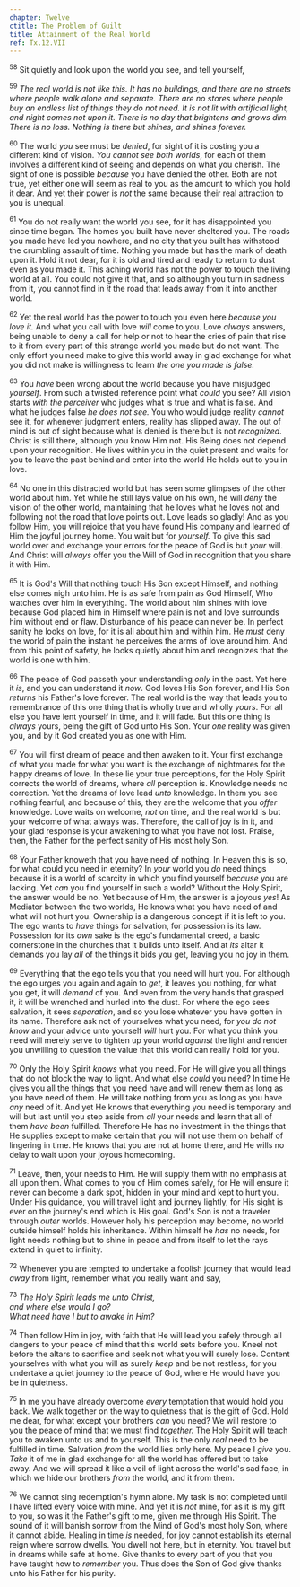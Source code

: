 ```yaml
---
chapter: Twelve
ctitle: The Problem of Guilt
title: Attainment of the Real World
ref: Tx.12.VII
---
```


<sup>58</sup> Sit quietly and look upon the world you see, and tell yourself,

<sup>59</sup> *The real world is not like this. It has no buildings, and there are
no streets where people walk alone and separate. There are no stores
where people buy an endless list of things they do not need. It is not
lit with artificial light, and night comes not upon it. There is no day
that brightens and grows dim. There is no loss. Nothing is there but
shines, and shines forever.*

<sup>60</sup> The world *you* see must be *denied*, for sight of it is costing you
a different kind of vision. *You cannot see both worlds*, for each of
them involves a different kind of seeing and depends on what you
cherish. The sight of one is possible *because* you have denied the
other. Both are not true, yet either one will seem as real to you as the
amount to which you hold it dear. And yet their power is *not* the same
because their real attraction to you is unequal.

<sup>61</sup> You do not really want the world you see, for it has disappointed you
since time began. The homes you built have never sheltered you. The
roads you made have led you nowhere, and no city that you built has
withstood the crumbling assault of time. Nothing you made but has the
mark of death upon it. Hold it not dear, for it is old and tired and
ready to return to dust even as you made it. This aching world has not
the power to touch the living world at all. You could not give it that,
and so although you turn in sadness from it, you cannot find in *it* the
road that leads away from it into another world.

<sup>62</sup> Yet the real world has the power to touch you even here *because you
love it.* And what you call with love *will* come to you. Love *always*
answers, being unable to deny a call for help or not to hear the cries
of pain that rise to it from every part of this strange world you made
but do not want. The only effort you need make to give this world away
in glad exchange for what you did not make is willingness to learn *the
one you made is false.*

<sup>63</sup> You *have* been wrong about the world because you have misjudged
*yourself*. From such a twisted reference point what *could* you see?
All vision starts *with the perceiver* who judges what is true and what
is false. And what he judges false *he does not see.* You who would
judge reality *cannot* see it, for whenever judgment enters, reality has
slipped away. The out of mind is out of sight because what is denied is
there but is not *recognized*. Christ is still there, although you know
Him not. His Being does not depend upon your recognition. He lives
within you in the quiet present and waits for you to leave the past
behind and enter into the world He holds out to you in love.

<sup>64</sup> No one in this distracted world but has seen some glimpses of the
other world about him. Yet while he still lays value on his own, he will
*deny* the vision of the other world, maintaining that he loves what he
loves not and following not the road that love points out. Love leads so
gladly! And as you follow Him, you will rejoice that you have found His
company and learned of Him the joyful journey home. You wait but for
*yourself.* To give this sad world over and exchange your errors for the
peace of God is but *your* will. And Christ will *always* offer you the
Will of God in recognition that you share it with Him.

<sup>65</sup> It is God's Will that nothing touch His Son except Himself, and
nothing else comes nigh unto him. He is as safe from pain as God
Himself, Who watches over him in everything. The world about him shines
with love because God placed him in Himself where pain is not and love
surrounds him without end or flaw. Disturbance of his peace can never
be. In perfect sanity he looks on love, for it is all about him and
within him. He *must* deny the world of pain the instant he perceives
the arms of love around him. And from this point of safety, he looks
quietly about him and recognizes that the world is one with him.

<sup>66</sup> The peace of God passeth your understanding *only* in the past. Yet
here it *is*, and you can understand it *now*. God loves His Son
forever, and His Son *returns* his Father's love forever. The real world
is the way that leads you to remembrance of this one thing that is
wholly true and wholly *yours*. For all else you have lent yourself in
time, and it will fade. But this one thing is *always* yours, being the
gift of God unto His Son. Your *one* reality was given you, and by it
God created you as one with Him.

<sup>67</sup> You will first dream of peace and then awaken to it. Your first
exchange of what you made for what you want is the exchange of
nightmares for the happy dreams of love. In these lie your true
perceptions, for the Holy Spirit corrects the world of dreams, where
*all* perception is. Knowledge needs no correction. Yet the dreams of
love lead *unto* knowledge. In them you see nothing fearful, and because
of this, they are the welcome that you *offer* knowledge. Love waits on
welcome, *not* on time, and the real world is but your welcome of what
always was. Therefore, the call of joy is in it, and your glad response
is your awakening to what you have not lost. Praise, then, the Father
for the perfect sanity of His most holy Son.

<sup>68</sup> Your Father knoweth that you have need of nothing. In Heaven this is
so, for what could you need in eternity? In *your* world you *do* need
things because it is a world of scarcity in which you find yourself
*because* you are lacking. Yet *can* you find yourself in such a world?
Without the Holy Spirit, the answer would be no. Yet because of Him, the
answer is a joyous *yes*! As Mediator between the two worlds, He knows
what you have need of and what will not hurt you. Ownership is a
dangerous concept if it is left to you. The ego wants to *have* things
for salvation, for possession is its law. Possession for its *own* sake
is the ego's fundamental creed, a basic cornerstone in the churches that
it builds unto itself. And at *its* altar it demands you lay *all* of
the things it bids you get, leaving you no joy in them.

<sup>69</sup> Everything that the ego tells you that you need will hurt you. For
although the ego urges you again and again to *get*, it leaves you
nothing, for what you get, it will *demand* of you. And even from the
very hands that grasped it, it will be wrenched and hurled into the
dust. For where the ego sees salvation, it sees *separation*, and so you
lose whatever you have gotten in its name. Therefore ask not of
yourselves what you need, for *you do not know* and your advice unto
yourself *will* hurt you. For what you think you need will merely serve
to tighten up your world *against* the light and render you unwilling to
question the value that this world can really hold for you.

<sup>70</sup> Only the Holy Spirit *knows* what you need. For He will give you all
things that do not block the way to light. And what else *could* you
need? In time He gives you all the things that you need have and will
renew them as long as you have need of them. He will take nothing from
you as long as you have *any* need of it. And yet He knows that
everything you need is temporary and will but last until you step aside
from *all* your needs and learn that all of them *have been* fulfilled.
Therefore He has no investment in the things that He supplies except to
make certain that you will not use them on behalf of lingering in time.
He knows that you are not at home there, and He wills no delay to wait
upon your joyous homecoming.

<sup>71</sup> Leave, then, your needs to Him. He will supply them with no emphasis
at all upon them. What comes to you of Him comes safely, for He will
ensure it never can become a dark spot, hidden in your mind and kept to
hurt you. Under His guidance, you will travel light and journey lightly,
for His sight is ever on the journey's end which is His goal. God's Son
is not a traveler through *outer* worlds. However holy his perception
may become, no world outside himself holds his inheritance. Within
himself he *has* no needs, for light needs nothing but to shine in peace
and from itself to let the rays extend in quiet to infinity.

<sup>72</sup> Whenever you are tempted to undertake a foolish journey that would
lead *away* from light, remember what you really want and say,

<sup>73</sup> *The Holy Spirit leads me unto Christ,<br/>
and where else would I go?<br/>
What need have I but to awake in Him?*

<sup>74</sup> Then follow Him in joy, with faith that He will lead you
safely through all dangers to your peace of mind that this world sets
before you. Kneel not before the altars to sacrifice and seek not what
you will surely lose. Content yourselves with what you will as surely
*keep* and be not restless, for you undertake a quiet journey to the
peace of God, where He would have you be in quietness.

<sup>75</sup> In me you have already overcome *every* temptation that would hold
you back. We walk together on the way to quietness that is the gift of
God. Hold me dear, for what except your brothers *can* you need? We will
restore to you the peace of mind that we must find *together.* The Holy
Spirit will teach you to awaken unto us and to yourself. This is the
only *real* need to be fulfilled in time. Salvation *from* the world
lies only here. My peace I *give* you. *Take* it of me in glad exchange
for all the world has offered but to take away. And we will spread it
like a veil of light across the world's sad face, in which we hide our
brothers *from* the world, and it from them.

<sup>76</sup> We cannot sing redemption's hymn alone. My task is not completed
until I have lifted every voice with mine. And yet it is *not* mine, for
as it is my gift to you, so was it the Father's gift to me, given me
through His Spirit. The sound of it will banish sorrow from the Mind of
God's most holy Son, where it cannot abide. Healing in time *is* needed,
for joy cannot establish its eternal reign where sorrow dwells. You
dwell not here, but in eternity. You travel but in dreams while safe at
home. Give thanks to every part of you that you have taught how to
*remember* you. Thus does the Son of God give thanks unto his Father for
his purity.

